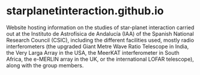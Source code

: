 # starplanetinteraction.github.io
Website hosting information on the studies of star-planet interaction carried out at the Instituto de Astrofísica de Andalucía (IAA) of the Spanish National Research Council (CSIC), including the different facilities used, mostly radio interferometers (the upgraded Giant Metre Wave Ratio Telescope in India, the Very Larga Array in the USA, the MeerKAT interferometer in South Africa, the e-MERLIN array in the UK, or the international LOFAR telescope), along with the group members. 
